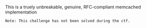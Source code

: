 This is a truely unbreakable, genuine, RFC-compliant memcached implementation
```
Note: This challenge has not been solved during the ctf.
```